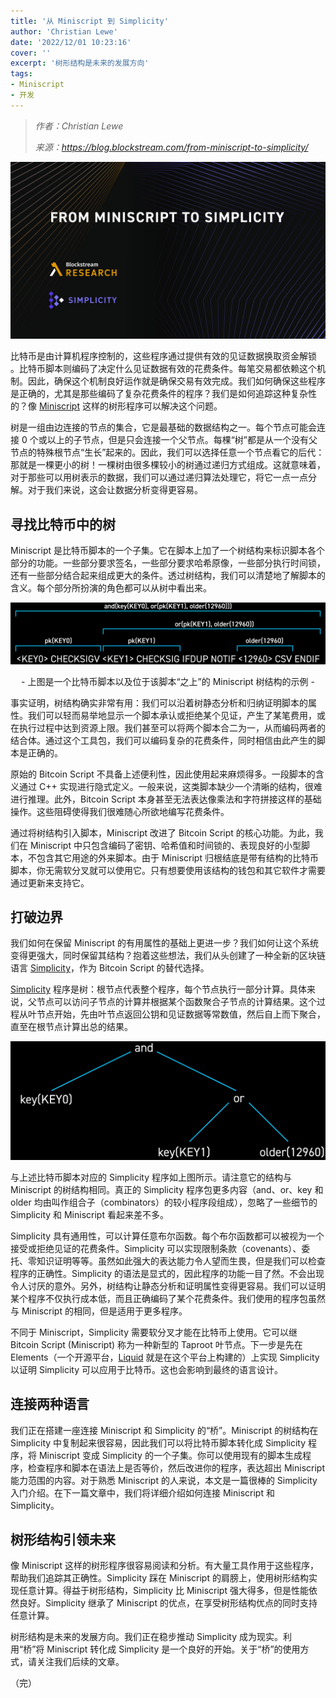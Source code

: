```yaml
---
title: '从 Miniscript 到 Simplicity'
author: 'Christian Lewe'
date: '2022/12/01 10:23:16'
cover: ''
excerpt: '树形结构是未来的发展方向'
tags:
- Miniscript
- 开发
---
```



> *作者：Christian Lewe*
> 
> *来源：<https://blog.blockstream.com/from-miniscript-to-simplicity/>*



![From Miniscript to Simplicity](../images/from-miniscript-to-simplicity/080px-1.png)

比特币是由计算机程序控制的，这些程序通过提供有效的见证数据换取资金解锁 。比特币脚本则编码了决定什么见证数据有效的花费条件。每笔交易都依赖这个机制。因此，确保这个机制良好运作就是确保交易有效完成。我们如何确保这些程序是正确的，尤其是那些编码了复杂花费条件的程序？我们是如何追踪这种复杂性的？像 [Miniscript](https://github.com/rust-bitcoin/rust-miniscript) 这样的树形程序可以解决这个问题。

树是一组由边连接的节点的集合，它是最基础的数据结构之一。每个节点可能会连接 0 个或以上的子节点，但是只会连接一个父节点。每棵“树”都是从一个没有父节点的特殊根节点“生长”起来的。因此，我们可以选择任意一个节点看它的后代：那就是一棵更小的树！一棵树由很多棵较小的树通过递归方式组成。这就意味着，对于那些可以用树表示的数据，我们可以通过递归算法处理它，将它一点一点分解。对于我们来说，这会让数据分析变得更容易。

## 寻找比特币中的树

Miniscript 是比特币脚本的一个子集。它在脚本上加了一个树结构来标识脚本各个部分的功能。一些部分要求签名，一些部分要求哈希原像，一些部分执行时间锁，还有一些部分结合起来组成更大的条件。透过树结构，我们可以清楚地了解脚本的含义。每个部分所扮演的角色都可以从树中看出来。

![chart1](../images/from-miniscript-to-simplicity/chart1.jpg)

<p style="text-align:center">- 上图是一个比特币脚本以及位于该脚本“之上”的 Miniscript 树结构的示例 -</p>


事实证明，树结构确实非常有用：我们可以沿着树静态分析和归纳证明脚本的属性。我们可以轻而易举地显示一个脚本承认或拒绝某个见证，产生了某笔费用，或在执行过程中达到资源上限。我们甚至可以将两个脚本合二为一，从而编码两者的结合体。通过这个工具包，我们可以编码复杂的花费条件，同时相信由此产生的脚本是正确的。

原始的 Bitcoin Script 不具备上述便利性，因此使用起来麻烦得多。一段脚本的含义通过 C++ 实现进行隐式定义。一般来说，这类脚本缺少一个清晰的结构，很难进行推理。此外，Bitcoin Script 本身甚至无法表达像乘法和字符拼接这样的基础操作。这些阻碍使得我们很难随心所欲地编写花费条件。

通过将树结构引入脚本，Miniscript 改进了 Bitcoin Script 的核心功能。为此，我们在 Miniscript 中只包含编码了密钥、哈希值和时间锁的、表现良好的小型脚本，不包含其它用途的外来脚本。由于 Miniscript 归根结底是带有结构的比特币脚本，你无需软分叉就可以使用它。只有想要使用该结构的钱包和其它软件才需要通过更新来支持它。

## 打破边界

我们如何在保留 Miniscript 的有用属性的基础上更进一步？我们如何让这个系统变得更强大，同时保留其结构？抱着这些想法，我们从头创建了一种全新的区块链语言 [Simplicity](https://www.youtube.com/watch?v=n4iLNNF3sU0)，作为 Bitcoin Script 的替代选择。

[Simplicity](https://github.com/ElementsProject/simplicity) 程序是树：根节点代表整个程序，每个节点执行一部分计算。具体来说，父节点可以访问子节点的计算并根据某个函数聚合子节点的计算结果。这个过程从叶节点开始，先由叶节点返回公钥和见证数据等常数值，然后自上而下聚合，直至在根节点计算出总的结果。

![chart2](../images/from-miniscript-to-simplicity/chart2.jpg)

与上述比特币脚本对应的 Simplicity 程序如上图所示。请注意它的结构与 Miniscript 的树结构相同。真正的 Simplicity 程序包更多内容（and、or、key 和 older 均由叫作组合子（combinators）的较小程序段组成），忽略了一些细节的 Simplicity 和 Miniscript 看起来差不多。

Simplicity 具有通用性，可以计算任意布尔函数。每个布尔函数都可以被视为一个接受或拒绝见证的花费条件。Simplicity 可以实现限制条款（covenants）、委托、零知识证明等等。虽然如此强大的表达能力令人望而生畏，但是我们可以检查程序的正确性。Simplicity 的语法是显式的，因此程序的功能一目了然。不会出现令人讨厌的意外。另外，树结构让静态分析和证明属性变得更容易。我们可以证明某个程序不仅执行成本低，而且正确编码了某个花费条件。我们使用的程序包虽然与 Miniscript 的相同，但是适用于更多程序。

不同于 Miniscript，Simplicity 需要软分叉才能在比特币上使用。它可以继 Bitcoin Script (Miniscript) 称为一种新型的 Taproot 叶节点。下一步是先在 Elements（一个开源平台，[Liquid](https://blockstream.com/liquid/) 就是在这个平台上构建的）上实现 Simplicity 以证明 Simplicity 可以应用于比特币。这也会影响到最终的语言设计。

## 连接两种语言

我们正在搭建一座连接 Miniscript 和 Simplicity 的“桥”。Miniscript 的树结构在 Simplicity 中复制起来很容易，因此我们可以将比特币脚本转化成 Simplicity 程序，将 Miniscript 变成 Simplicity 的一个子集。你可以使用现有的脚本生成程序，检查程序和脚本在语法上是否等价，然后改进你的程序，表达超出 Miniscript 能力范围的内容。对于熟悉 Miniscript 的人来说，本文是一篇很棒的 Simplicity 入门介绍。在下一篇文章中，我们将详细介绍如何连接 Miniscript 和 Simplicity。

## 树形结构引领未来

像 Miniscript 这样的树形程序很容易阅读和分析。有大量工具作用于这些程序，帮助我们追踪其正确性。Simplicity 踩在 Miniscript 的肩膀上，使用树形结构实现任意计算。得益于树形结构，Simplicity 比 Miniscript 强大得多，但是性能依然良好。Simplicity 继承了 Miniscript 的优点，在享受树形结构优点的同时支持任意计算。

树形结构是未来的发展方向。我们正在稳步推动 Simplicity 成为现实。利用“桥”将 Miniscript 转化成 Simplicity 是一个良好的开始。关于“桥”的使用方式，请关注我们后续的文章。

（完）